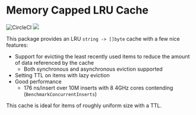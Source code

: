 # Memory Capped LRU Cache
![CircleCI](https://circleci.com/gh/schmatz/memory-capped-lru-cache.svg?style=shield&circle-token=b1f1b20c9eabca6b95b5fa3a73fdf8bf4b592619)
[![](https://godoc.org/github.comschmatz/memory-capped-lru-cache?status.svg)](http://godoc.org/github.com/schmatz/memory-capped-lru-cache)

This package provides an LRU `string -> []byte` cache with a few nice features:
* Support for evicting the least recently used items to reduce the amount of data referenced by the cache
  * Both synchronous and asynchronous eviction supported
* Setting TTL on items with lazy eviction
* Good performance
  * 176 ns/insert over 10M inserts with 8 4GHz cores contending (`BenchmarkConcurrentInserts`)

This cache is ideal for items of roughly uniform size with a TTL.
